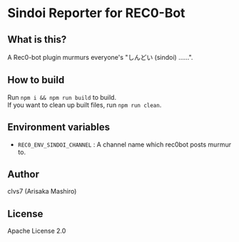 # Sindoi Reporter for REC0-Bot

## What is this?
A Rec0-bot plugin murmurs everyone's "しんどい (sindoi) ……".

## How to build
Run `npm i && npm run build` to build.  
If you want to clean up built files, run `npm run clean`.

## Environment variables
- `REC0_ENV_SINDOI_CHANNEL` : A channel name which rec0bot posts murmur to.

## Author
clvs7 (Arisaka Mashiro)

## License
Apache License 2.0
